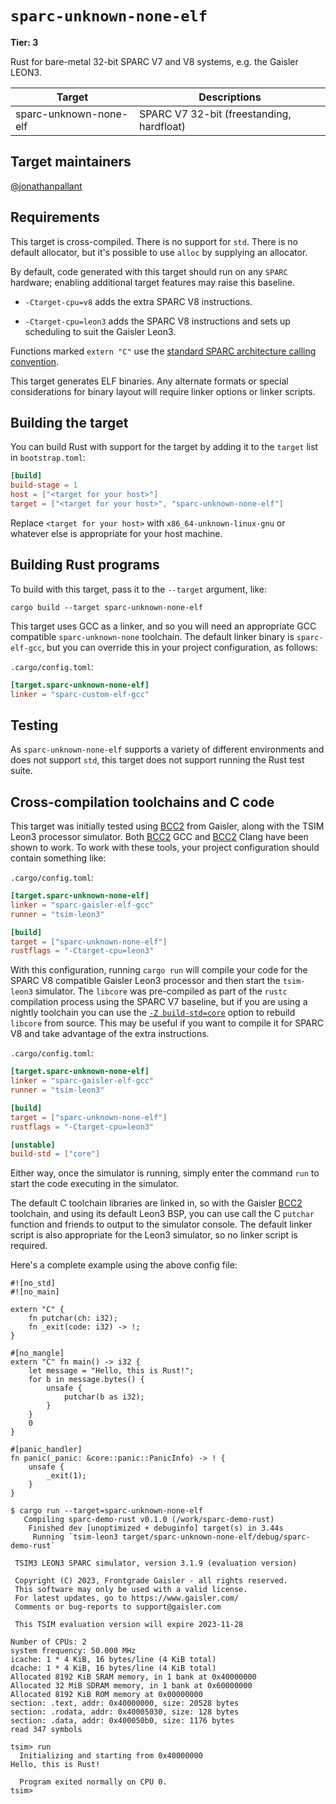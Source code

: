 # `sparc-unknown-none-elf`

**Tier: 3**

Rust for bare-metal 32-bit SPARC V7 and V8 systems, e.g. the Gaisler LEON3.

| Target                 | Descriptions                              |
| ---------------------- | ----------------------------------------- |
| sparc-unknown-none-elf | SPARC V7 32-bit (freestanding, hardfloat) |

## Target maintainers

[@jonathanpallant](https://github.com/jonathanpallant)

## Requirements

This target is cross-compiled. There is no support for `std`. There is no
default allocator, but it's possible to use `alloc` by supplying an allocator.

By default, code generated with this target should run on any `SPARC` hardware;
enabling additional target features may raise this baseline.

- `-Ctarget-cpu=v8` adds the extra SPARC V8 instructions.

- `-Ctarget-cpu=leon3` adds the SPARC V8 instructions and sets up scheduling to
  suit the Gaisler Leon3.

Functions marked `extern "C"` use the [standard SPARC architecture calling
convention](https://sparc.org/technical-documents/).

This target generates ELF binaries. Any alternate formats or special
considerations for binary layout will require linker options or linker scripts.

## Building the target

You can build Rust with support for the target by adding it to the `target`
list in `bootstrap.toml`:

```toml
[build]
build-stage = 1
host = ["<target for your host>"]
target = ["<target for your host>", "sparc-unknown-none-elf"]
```

Replace `<target for your host>` with `x86_64-unknown-linux-gnu` or whatever
else is appropriate for your host machine.

## Building Rust programs

To build with this target, pass it to the `--target` argument, like:

```console
cargo build --target sparc-unknown-none-elf
```

This target uses GCC as a linker, and so you will need an appropriate GCC
compatible `sparc-unknown-none` toolchain. The default linker binary is
`sparc-elf-gcc`, but you can override this in your project configuration, as
follows:

`.cargo/config.toml`:
```toml
[target.sparc-unknown-none-elf]
linker = "sparc-custom-elf-gcc"
```

## Testing

As `sparc-unknown-none-elf` supports a variety of different environments and does
not support `std`, this target does not support running the Rust test suite.

## Cross-compilation toolchains and C code

This target was initially tested using [BCC2] from Gaisler, along with the TSIM
Leon3 processor simulator. Both [BCC2] GCC and [BCC2] Clang have been shown to
work. To work with these tools, your project configuration should contain
something like:

[BCC2]: https://www.gaisler.com/index.php/downloads/compilers

`.cargo/config.toml`:
```toml
[target.sparc-unknown-none-elf]
linker = "sparc-gaisler-elf-gcc"
runner = "tsim-leon3"

[build]
target = ["sparc-unknown-none-elf"]
rustflags = "-Ctarget-cpu=leon3"
```

With this configuration, running `cargo run` will compile your code for the
SPARC V8 compatible Gaisler Leon3 processor and then start the `tsim-leon3`
simulator. The `libcore` was pre-compiled as part of the `rustc` compilation
process using the SPARC V7 baseline, but if you are using a nightly toolchain
you can use the
[`-Z build-std=core`](https://doc.rust-lang.org/cargo/reference/unstable.html#build-std)
option to rebuild `libcore` from source. This may be useful if you want to
compile it for SPARC V8 and take advantage of the extra instructions.

`.cargo/config.toml`:
```toml
[target.sparc-unknown-none-elf]
linker = "sparc-gaisler-elf-gcc"
runner = "tsim-leon3"

[build]
target = ["sparc-unknown-none-elf"]
rustflags = "-Ctarget-cpu=leon3"

[unstable]
build-std = ["core"]
```

Either way, once the simulator is running, simply enter the command `run` to
start the code executing in the simulator.

The default C toolchain libraries are linked in, so with the Gaisler [BCC2]
toolchain, and using its default Leon3 BSP, you can use call the C `putchar`
function and friends to output to the simulator console. The default linker
script is also appropriate for the Leon3 simulator, so no linker script is
required.

Here's a complete example using the above config file:

```rust,ignore (cannot-test-this-because-it-assumes-special-libc-functions)
#![no_std]
#![no_main]

extern "C" {
    fn putchar(ch: i32);
    fn _exit(code: i32) -> !;
}

#[no_mangle]
extern "C" fn main() -> i32 {
    let message = "Hello, this is Rust!";
    for b in message.bytes() {
        unsafe {
            putchar(b as i32);
        }
    }
    0
}

#[panic_handler]
fn panic(_panic: &core::panic::PanicInfo) -> ! {
    unsafe {
        _exit(1);
    }
}
```

```console
$ cargo run --target=sparc-unknown-none-elf
   Compiling sparc-demo-rust v0.1.0 (/work/sparc-demo-rust)
    Finished dev [unoptimized + debuginfo] target(s) in 3.44s
     Running `tsim-leon3 target/sparc-unknown-none-elf/debug/sparc-demo-rust`

 TSIM3 LEON3 SPARC simulator, version 3.1.9 (evaluation version)

 Copyright (C) 2023, Frontgrade Gaisler - all rights reserved.
 This software may only be used with a valid license.
 For latest updates, go to https://www.gaisler.com/
 Comments or bug-reports to support@gaisler.com

 This TSIM evaluation version will expire 2023-11-28

Number of CPUs: 2
system frequency: 50.000 MHz
icache: 1 * 4 KiB, 16 bytes/line (4 KiB total)
dcache: 1 * 4 KiB, 16 bytes/line (4 KiB total)
Allocated 8192 KiB SRAM memory, in 1 bank at 0x40000000
Allocated 32 MiB SDRAM memory, in 1 bank at 0x60000000
Allocated 8192 KiB ROM memory at 0x00000000
section: .text, addr: 0x40000000, size: 20528 bytes
section: .rodata, addr: 0x40005030, size: 128 bytes
section: .data, addr: 0x400050b0, size: 1176 bytes
read 347 symbols

tsim> run
  Initializing and starting from 0x40000000
Hello, this is Rust!

  Program exited normally on CPU 0.
tsim>
```
